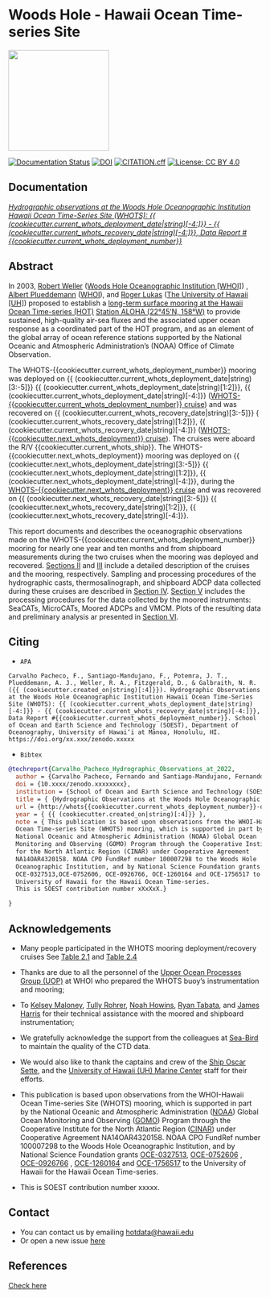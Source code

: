#  Woods Hole - Hawaii Ocean Time-series Site
[<img src="https://github.com/hot-dogs/whots{{cookiecutter.current_whots_deployment_number}}-data-report/blob/main/docs/source/_static/_images/new_logo_HOT.png" height="200" />](https://hahana.soest.hawaii.edu/hot/)


[![Documentation Status](https://readthedocs.org/projects/whots{{cookiecutter.current_whots_deployment_number}}-data-report/badge/?version=latest)](https://whots-annual-report.readthedocs.io/projects/whots{{cookiecutter.current_whots_deployment_number}}-data-report/en/latest/?badge=latest)
[![DOI](https://zenodo.org/badge/doi/xx.xxxx/zenodo.xxxxxx.svg)](https://doi.org/xx.xxxx/zenodo.xxxxxx)
[![CITATION.cff](https://github.com/hot-dogs/whots{{cookiecutter.current_whots_deployment_number}}-data-report/actions/workflows/cff-validator.yml/badge.svg?branch=main)](https://github.com/hot-dogs/whots{{cookiecutter.current_whots_deployment_number}}-data-report/actions/workflows/cff-validator.yml)
[![License: CC BY 4.0](https://img.shields.io/badge/License-CC_BY_4.0-lightgrey.svg)](http://creativecommons.org/licenses/by/4.0/)


## Documentation 
[*Hydrographic observations at the Woods Hole Oceanographic Institution Hawaii
Ocean Time-Series Site (WHOTS): {{ (cookiecutter.current_whots_deployment_date|string)[-4:]}} - {{ (cookiecutter.current_whots_recovery_date|string)[-4:]}}, Data Report #{{cookiecutter.current_whots_deployment_number}}*](http://whots{{cookiecutter.current_whots_deployment_number}}-data-report.readthedocs.io/)

## Abstract

In 2003, [Robert Weller](https://www.whoi.edu/profile/rweller/) ([Woods Hole
Oceanographic Institution [WHOI]](https://www.whoi.edu))
, [Albert Plueddemann](https://www.whoi.edu/profile/aplueddemann/) 
([WHOI](https://www.whoi.edu)), and
[Roger Lukas](http://www.soest.hawaii.edu/oceanography/faculty/rlukas/)
([The University of Hawaii [UH]](https://manoa.hawaii.edu)) proposed to establish 
a [long-term surface mooring at the Hawaii Ocean Time-series (HOT)](http://www.soest.hawaii.edu/whots/)
[Station ALOHA (22°45’N, 158°W)](https://hahana.soest.hawaii.edu/stationaloha/)
to provide sustained, high-quality air-sea fluxes and the associated upper
ocean response as a coordinated part of the HOT program, and as an element of
the global array of ocean reference stations supported by the National Oceanic
and Atmospheric Administration’s (NOAA) Office of Climate Observation. 

The WHOTS-{{cookiecutter.current_whots_deployment_number}} mooring was deployed on 
{{ (cookiecutter.current_whots_deployment_date|string)[3:-5]}} {{ (cookiecutter.current_whots_deployment_date|string)[1:2]}}, {{ (cookiecutter.current_whots_deployment_date|string)[-4:]}}
 ([WHOTS-{{cookiecutter.current_whots_deployment_number}} cruise](http://www.soest.hawaii.edu/whots/wh{{cookiecutter.current_whots_deployment_number}}_dep.html)) 
and was recovered on {{ (cookiecutter.current_whots_recovery_date|string)[3:-5]}} { (cookiecutter.current_whots_recovery_date|string)[1:2]}},  {{ (cookiecutter.current_whots_recovery_date|string)[-4:]}} 
([WHOTS-{{cookiecutter.next_whots_deployment}} cruise](http://www.soest.hawaii.edu/whots/wh{{cookiecutter.next_whots_deployment}}_dep.html)). 
The cruises were aboard the R/V {{cookiecutter.current_whots_ship}}. The WHOTS-{{cookiecutter.next_whots_deployment}} mooring was 
deployed on {{ (cookiecutter.next_whots_deployment_date|string)[3:-5]}}  {{ (cookiecutter.next_whots_deployment_date|string)[1:2]}}, {{ (cookiecutter.next_whots_deployment_date|string)[-4:]}}, during the 
[WHOTS-{{cookiecutter.next_whots_deployment}} cruise](http://www.soest.hawaii.edu/whots/wh{{cookiecutter.next_whots_deployment}}_dep.html) and was 
recovered on {{ (cookiecutter.next_whots_recovery_date|string)[3:-5]}} {{ (cookiecutter.next_whots_recovery_date|string)[1:2]}}, {{ (cookiecutter.next_whots_recovery_date|string)[-4:]}}. 

This report documents and describes the oceanographic observations made on the 
WHOTS-{{cookiecutter.current_whots_deployment_number}} mooring for nearly one year and ten months and from shipboard measurements
during the two cruises when the mooring was deployed and recovered. 
[Sections II](https://whots-annual-report.readthedocs.io/projects/whots{{cookiecutter.current_whots_deployment_number}}-data-report/en/latest/2_section.html) 
and [III](https://whots-annual-report.readthedocs.io/projects/whots{{cookiecutter.current_whots_deployment_number}}-data-report/en/latest/3_section.html) 
include a detailed description of the cruises and the mooring, respectively. 
Sampling and processing procedures of the hydrographic casts, thermosalinograph, 
and shipboard ADCP data collected during these cruises are described in
[Section IV](https://whots-annual-report.readthedocs.io/projects/whots{{cookiecutter.current_whots_deployment_number}}-data-report/en/latest/4_section.html). 
[Section V](https://whots-annual-report.readthedocs.io/projects/whots{{cookiecutter.current_whots_deployment_number}}-data-report/en/latest/5_section.html) 
includes the processing procedures for the data collected by the moored 
instruments: SeaCATs, MicroCATs, Moored ADCPs and VMCM. Plots of the resulting 
data and preliminary analysis ar presented in [Section VI](https://whots-annual-report.readthedocs.io/projects/whots{{cookiecutter.current_whots_deployment_number}}-data-report/en/latest/6_section.html).


## Citing

- `APA`
```
Carvalho Pacheco, F., Santiago-Mandujano, F., Potemra, J. T., Plueddemann, A. J., Weller, R. A., Fitzgerald, D., & Galbraith, N. R. ({{ (cookiecutter.created_on|string)[:4]}}). Hydrographic Observations at the Woods Hole Oceanographic Institution Hawaii Ocean Time-Series Site (WHOTS): {{ (cookiecutter.current_whots_deployment_date|string)[-4:]}} - {{ (cookiecutter.current_whots_recovery_date|string)[-4:]}}, Data Report #{{cookiecutter.current_whots_deployment_number}}. School of Ocean and Earth Science and Technology (SOEST), Department of Oceanography, University of Hawai‘i at Mānoa, Honolulu, HI. https://doi.org/xx.xxx/zenodo.xxxxx
```

- `Bibtex`

```bibtex
@techreport{Carvalho_Pacheco_Hydrographic_Observations_at_2022,
  author = {Carvalho Pacheco, Fernando and Santiago-Mandujano, Fernando and Potemra, James T. and Plueddemann, Albert J. and Weller, Robert A. and Fitzgerald, Daniel and Galbraith, Nancy R.},
  doi = {10.xxxx/zenodo.xxxxxxxx},
  institution = {School of Ocean and Earth Science and Technology (SOEST), Department of Oceanography, University of Hawai‘i at Mānoa, Honolulu, HI},
  title = { {Hydrographic Observations at the Woods Hole Oceanographic Institution Hawaii Ocean Time-Series Site (WHOTS): {{ (cookiecutter.current_whots_deployment_date|string)[-4:]}} - {{ (cookiecutter.current_whots_recovery_date|string)[-4:]}}, Data Report #{{cookiecutter.current_whots_deployment_number}}} },
  url = {http://whots{{cookiecutter.current_whots_deployment_number}}-data-report.readthedocs.io/},
  year = { {{ (cookiecutter.created_on|string)[:4]}} },
  note = { This publication is based upon observations from the WHOI-Hawaii
  Ocean Time-series Site (WHOTS) mooring, which is supported in part by the
  National Oceanic and Atmospheric Administration (NOAA) Global Ocean
  Monitoring and Observing (GOMO) Program through the Cooperative Institute
  for the North Atlantic Region (CINAR) under Cooperative Agreement
  NA14OAR4320158. NOAA CPO FundRef number 100007298 to the Woods Hole
  Oceanographic Institution, and by National Science Foundation grants 
  OCE-0327513,OCE-0752606, OCE-0926766, OCE-1260164 and OCE-1756517 to the 
  University of Hawaii for the Hawaii Ocean Time-series. 
  This is SOEST contribution number xXxXxX.}

}
```

## Acknowledgements

- Many people participated in the WHOTS mooring deployment/recovery cruises
  See [Table 2.1](https://whots-annual-report.readthedocs.io/projects/whots{{cookiecutter.current_whots_deployment_number}}-data-report/en/latest/2_section.html#table-1)
  and [Table 2.4](https://whots-annual-report.readthedocs.io/projects/whots{{cookiecutter.current_whots_deployment_number}}-data-report/en/latest/2_section.html#table-4)

- Thanks are due to all the personnel of the
  [Upper Ocean Processes Group (UOP)](http://uop.whoi.edu) at WHOI who prepared
  the WHOTS buoy’s instrumentation and mooring;

- To [Kelsey Maloney](https://www.linkedin.com/in/kelsey-maloney-4a18291a4),
  [Tully Rohrer](https://hahana.soest.hawaii.edu/hot/staff1.html),
  [Noah Howins](https://www.soest.hawaii.edu/oceanography/profile/Howins-Noah/),
  [Ryan Tabata](https://www.linkedin.com/in/ryan-tabata-69215486/), and
  [James Harris](https://www.linkedin.com/in/james-harris-661170174/)
  for their technical assistance with the moored and shipboard instrumentation;

- We gratefully acknowledge the support from the colleagues at
  [Sea-Bird](https://www.seabird.com) to maintain the quality of the CTD data.

- We would also like to thank the captains and crew of the
  [Ship Oscar Sette](https://www.omao.noaa.gov/learn/marine-operations/ships/oscar-elton-sette/about),
  and the [University of Hawaii (UH) Marine Center](https://www.soest.hawaii.edu/UMC/cms/)
  staff for their efforts.

- This publication is based upon observations from the WHOI-Hawaii Ocean
  Time-series Site (WHOTS) mooring, which is supported in part by the National
  Oceanic and Atmospheric Administration ([NOAA](https://www.noaa.gov/)) Global
  Ocean Monitoring and Observing ([GOMO](https://globalocean.noaa.gov/)) Program
  through the Cooperative Institute for the North Atlantic
  Region ([CINAR](https://website.whoi.edu/cinar/)) under Cooperative Agreement
  NA14OAR4320158. NOAA CPO FundRef number 100007298 to the Woods Hole
  Oceanographic Institution, and by National Science Foundation grants
  [OCE-0327513](https://www.nsf.gov/awardsearch/showAward?AWD_ID=0327513),
  [OCE-0752606](https://www.nsf.gov/awardsearch/showAward?AWD_ID=0752606&HistoricalAwards=false)
  ,
  [OCE-0926766](https://www.nsf.gov/awardsearch/showAward?AWD_ID=0926766&HistoricalAwards=false)
  ,
  [OCE-1260164](https://www.nsf.gov/awardsearch/showAward?AWD_ID=1260164&HistoricalAwards=false)
  and
  [OCE-1756517](https://www.nsf.gov/awardsearch/showAward?AWD_ID=1756517&HistoricalAwards=false)
  to the University of Hawaii for the Hawaii Ocean Time-series.

- This is SOEST contribution number xxxxx.

## Contact 
- You can contact us by emailing <hotdata@hawaii.edu>
- Or open a new issue [here](https://github.com/hot-dogs/whots{{cookiecutter.current_whots_deployment_number}}-data-report/issues)

## References
[Check here](https://whots-annual-report.readthedocs.io/projects/whots{{cookiecutter.current_whots_deployment_number}}-data-report/en/latest/references.html)
